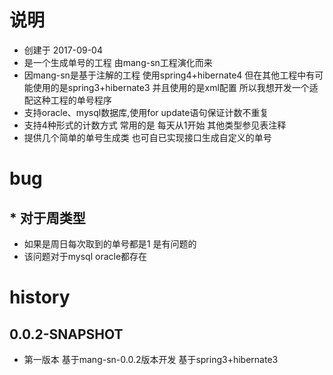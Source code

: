 ﻿# 说明
 * 创建于 2017-09-04
 * 是一个生成单号的工程 由mang-sn工程演化而来
 * 因mang-sn是基于注解的工程 使用spring4+hibernate4 但在其他工程中有可能使用的是spring3+hibernate3 并且使用的是xml配置 所以我想开发一个适配这种工程的单号程序
 * 支持oracle、mysql数据库,使用for update语句保证计数不重复
 * 支持4种形式的计数方式 常用的是 每天从1开始 其他类型参见表注释
 * 提供几个简单的单号生成类 也可自已实现接口生成自定义的单号

# bug
 ## * 对于周类型 
 * 如果是周日每次取到的单号都是1 是有问题的
 * 该问题对于mysql oracle都存在

# history
## 0.0.2-SNAPSHOT
* 第一版本 基于mang-sn-0.0.2版本开发 基于spring3+hibernate3 
